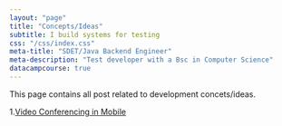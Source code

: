 ```yaml
---
layout: "page"
title: "Concepts/Ideas"
subtitle: I build systems for testing
css: "/css/index.css"
meta-title: "SDET/Java Backend Engineer"
meta-description: "Test developer with a Bsc in Computer Science"
datacampcourse: true
---
```


This page contains all post related to development concets/ideas.

1.[Video Conferencing in Mobile](http://shantonusarker.blogspot.com/2009/04/concept-of-building-video-conferencing.html)